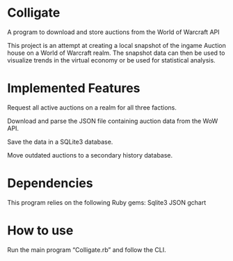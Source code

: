Colligate
=================
A program to download and store auctions from the World of Warcraft API

This project is an attempt at creating a local snapshot of the ingame Auction house on a World of Warcraft realm.
The snapshot data can then be used to visualize trends in the virtual economy or be used for statistical analysis.

Implemented Features
=================
Request all active auctions on a realm for all three factions.

Download and parse the JSON file containing auction data from the WoW API.

Save the data in a SQLite3 database.

Move outdated auctions to a secondary history database.

Dependencies
=================
This program relies on the following Ruby gems:
Sqlite3
JSON
gchart

How to use
=================
Run the main program “Colligate.rb” and follow the CLI.
